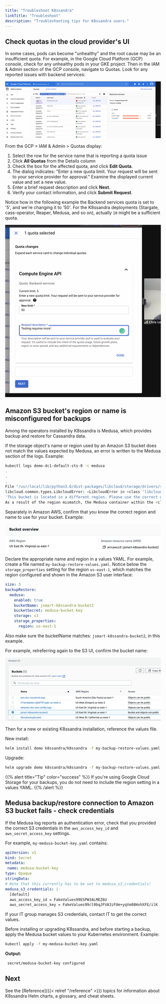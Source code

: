 ```yaml
---
title: "Troubleshoot K8ssandra"
linkTitle: "Troubleshoot"
description: "Troubleshooting tips for K8ssandra users."
---
```


## Check quotas in the cloud provider's UI

In some cases, pods can become "unhealthy" and the root cause may be an insufficient quota. For example, in the Google Cloud Platform (GCP) console, check for any unhealthy pods in your GKE project. Then in the IAM &amp; Admin section of the GCP console, navigate to Quotas. Look for any reported issues with backend services:

![Backend service quota error](gcp-quota-example1.png)

From the GCP &gt; IAM &amp; Admin &gt; Quotas display:

1. Select the row for the service name that is reporting a quota issue
2. Click **All Quotas** from the Details column
3. Check the box for the affected quota, and click **Edit Quota**. 
4. The dialog indicates: "Enter a new quota limit. Your request will be sent to your service provider for approval." Examine the displayed current value and set a new value. 
5. Enter a brief request description and click **Next**.
6. Verify your contact information, and click **Submit Request**.

Notice how in the following example the Backend services quota is set to '5', and we're changing it to '50'. For the K8ssandra deployments (Stargate, cass-operator, Reaper, Medusa, and so on), actually `10` might be a sufficient quota.

![Quota UI showing change in Backend service quota from 5 to 50](gcp-quota-example2.png)

## Amazon S3 bucket's region or name is misconfigured for backups

Among the operators installed by K8ssandra is Medusa, which provides backup and restore for Cassandra data.

If the storage object's name or region used by an Amazon S3 bucket does not match the values expected by Medusa, an error is written to the Medusa section of the logs.  Example:

```bash
kubectl logs demo-dc1-default-sts-0 -c medusa
.
.
.
File "/usr/local/lib/python3.6/dist-packages/libcloud/storage/drivers/s3.py", line 143, in parse_error driver=S3StorageDriver)
libcloud.common.types.LibcloudError: <LibcloudError in <class 'libcloud.storage.drivers.s3.S3StorageDriver'> 
'This bucket is located in a different region. Please use the correct driver. Bucket region "us-east-2", used region "us-east-1".'>
As a result of the region mismatch, the Medusa container within the <cluster-name>-dc1-default-sts-0 pod fails to start. While other pods launched by the K8ssandra install may start successfully, the <cluster-name>-dc1-default-sts-0 pod will not due to the Medusa error.
```

Separately in Amazon AWS, confirm that you know the correct region and name to use for your bucket. Example:

![Amazon S3 Bucket Overview shows the name of the region](amazon-s3-bucket-overview.png)

Declare the appropriate name and region in a values YAML. For example, create a file named `my-backup-restore-values.yaml`. Notice below the `storage_properties` setting for the region `us-east-1`, which matches the region configured and shown in the Amazon S3 user interface:

```yaml
size: 3
backupRestore: 
  medusa:
    enabled: true
    bucketName: jsmart-k8ssandra-bucket2
    bucketSecret: medusa-bucket-key
    storage: s3
    storage_properties:
      region: us-east-1
```

Also make sure the bucketName matches: `jsmart-k8ssandra-bucket2`, in this example.

For example, relreferring again to the S3 UI, confirm the bucket name:

![Confirm the bucket name as shown in the Amazon S3 UI](amazon-s3-confirm-bucket-name.png)

Then for a new or existing K8ssandra installation, reference the values file. 

New install:

```bash
helm install demo k8ssandra/k8ssandra -f my-backup-restore-values.yaml
```

Upgrade:

```bash
helm upgrade demo k8ssandra/k8ssandra -f my-backup-restore-values.yaml
```

{{% alert title="Tip" color="success" %}}
If you're using Google Cloud Storage for your backups, you do not need to include the region setting in a values YAML. 
{{% /alert %}}

## Medusa backup/restore connection to Amazon S3 bucket fails - check credentials

If the Medusa log reports an authentication error, check that you provided the correct S3 credentials in the `aws_access_key_id` and `aws_secret_access_key` settings. 

For example, `my-medusa-bucket-key.yaml` contains:

```yaml
apiVersion: v1
kind: Secret
metadata:
 name: medusa-bucket-key
type: Opaque
stringData:
# Note that this currently has to be set to medusa_s3_credentials!
medusa_s3_credentials: |-
  [default]
  aws_access_key_id = FakeValues99ESPW3ALMEZ6U
  aws_secret_access_key = FakeValues99cl9bqJFVA3iFUm+yqVe08HxhXFE/ilK
``` 

If your IT group manages S3 credentials, contact IT to get the correct values.

Before installing or upgrading K8ssandra, and before starting a backup, apply the Medusa bucket values to your Kubernetes environment. Example:

```bash
kubectl apply -f my-medusa-bucket-key.yaml
```

**Output:**

```bash
 secret/medusa-bucket-key configured
```

## Next

See the [Reference]({{< relref "/reference" >}}) topics for information about K8ssandra Helm charts, a glossary, and cheat sheets.  

